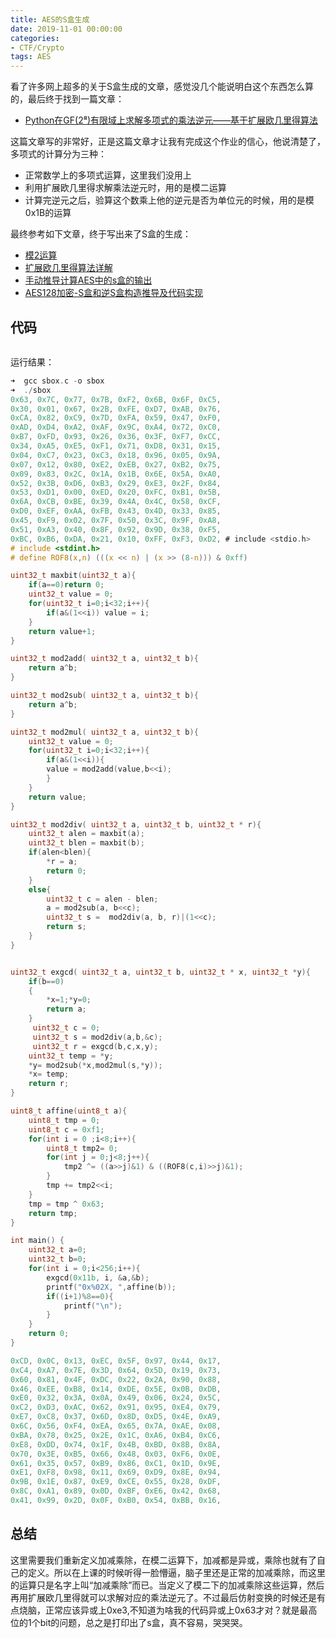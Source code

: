 ```yaml
---
title: AES的S盒生成
date: 2019-11-01 00:00:00
categories:
- CTF/Crypto
tags: AES
---
```


看了许多网上超多的关于S盒生成的文章，感觉没几个能说明白这个东西怎么算的，最后终于找到一篇文章：

- [Python在GF(2⁸)有限域上求解多项式的乘法逆元——基于扩展欧几里得算法](https://blog.csdn.net/weixin_40156933/article/details/83866348)

这篇文章写的非常好，正是这篇文章才让我有完成这个作业的信心，他说清楚了，多项式的计算分为三种：

- 正常数学上的多项式运算，这里我们没用上
- 利用扩展欧几里得求解乘法逆元时，用的是模二运算
- 计算完逆元之后，验算这个数乘上他的逆元是否为单位元的时候，用的是模0x1B的运算

最终参考如下文章，终于写出来了S盒的生成：

- [模2运算](https://baike.baidu.com/item/%E6%A8%A12%E8%BF%90%E7%AE%97/18556715)
- [扩展欧几里得算法详解](https://blog.csdn.net/destiny1507/article/details/81750874)
- [手动推导计算AES中的s盒的输出](https://blog.csdn.net/u011241780/article/details/80589273)
- [AES128加密-S盒和逆S盒构造推导及代码实现](https://blog.csdn.net/u011516178/article/details/81221646)

## 代码

```c

```

运行结果：

```c
➜  gcc sbox.c -o sbox
➜  ./sbox
0x63, 0x7C, 0x77, 0x7B, 0xF2, 0x6B, 0x6F, 0xC5, 
0x30, 0x01, 0x67, 0x2B, 0xFE, 0xD7, 0xAB, 0x76, 
0xCA, 0x82, 0xC9, 0x7D, 0xFA, 0x59, 0x47, 0xF0, 
0xAD, 0xD4, 0xA2, 0xAF, 0x9C, 0xA4, 0x72, 0xC0, 
0xB7, 0xFD, 0x93, 0x26, 0x36, 0x3F, 0xF7, 0xCC, 
0x34, 0xA5, 0xE5, 0xF1, 0x71, 0xD8, 0x31, 0x15, 
0x04, 0xC7, 0x23, 0xC3, 0x18, 0x96, 0x05, 0x9A, 
0x07, 0x12, 0x80, 0xE2, 0xEB, 0x27, 0xB2, 0x75, 
0x09, 0x83, 0x2C, 0x1A, 0x1B, 0x6E, 0x5A, 0xA0, 
0x52, 0x3B, 0xD6, 0xB3, 0x29, 0xE3, 0x2F, 0x84, 
0x53, 0xD1, 0x00, 0xED, 0x20, 0xFC, 0xB1, 0x5B, 
0x6A, 0xCB, 0xBE, 0x39, 0x4A, 0x4C, 0x58, 0xCF, 
0xD0, 0xEF, 0xAA, 0xFB, 0x43, 0x4D, 0x33, 0x85, 
0x45, 0xF9, 0x02, 0x7F, 0x50, 0x3C, 0x9F, 0xA8, 
0x51, 0xA3, 0x40, 0x8F, 0x92, 0x9D, 0x38, 0xF5, 
0xBC, 0xB6, 0xDA, 0x21, 0x10, 0xFF, 0xF3, 0xD2, # include <stdio.h>
# include <stdint.h>
# define ROF8(x,n) (((x << n) | (x >> (8-n))) & 0xff)

uint32_t maxbit(uint32_t a){
    if(a==0)return 0;
    uint32_t value = 0;
    for(uint32_t i=0;i<32;i++){
        if(a&(1<<i)) value = i;
    }
    return value+1;
}

uint32_t mod2add( uint32_t a, uint32_t b){
    return a^b;
}

uint32_t mod2sub( uint32_t a, uint32_t b){
    return a^b;
}

uint32_t mod2mul( uint32_t a, uint32_t b){
    uint32_t value = 0;
    for(uint32_t i=0;i<32;i++){
        if(a&(1<<i)){
        value = mod2add(value,b<<i);
        }
    }
    return value;
}

uint32_t mod2div( uint32_t a, uint32_t b, uint32_t * r){
    uint32_t alen = maxbit(a);
    uint32_t blen = maxbit(b);
    if(alen<blen){
        *r = a;
        return 0;
    }
    else{
        uint32_t c = alen - blen;
        a = mod2sub(a, b<<c);
        uint32_t s =  mod2div(a, b, r)|(1<<c);
        return s;
    }
}


uint32_t exgcd( uint32_t a, uint32_t b, uint32_t * x, uint32_t *y){
    if(b==0)
    {
        *x=1;*y=0;
        return a;
    }
     uint32_t c = 0;
     uint32_t s = mod2div(a,b,&c);
     uint32_t r = exgcd(b,c,x,y);
    uint32_t temp = *y;
    *y= mod2sub(*x,mod2mul(s,*y));
    *x= temp;
    return r;
}

uint8_t affine(uint8_t a){
    uint8_t tmp = 0;
    uint8_t c = 0xf1;
    for(int i = 0 ;i<8;i++){
        uint8_t tmp2= 0;
        for(int j = 0;j<8;j++){
            tmp2 ^= ((a>>j)&1) & ((ROF8(c,i)>>j)&1);
        }
        tmp += tmp2<<i;
    }
    tmp = tmp ^ 0x63;
    return tmp;
}

int main() {
    uint32_t a=0;
    uint32_t b=0;
    for(int i = 0;i<256;i++){
        exgcd(0x11b, i, &a,&b);
        printf("0x%02X, ",affine(b));
        if((i+1)%8==0){
            printf("\n");
        }
    }
    return 0;
}

0xCD, 0x0C, 0x13, 0xEC, 0x5F, 0x97, 0x44, 0x17, 
0xC4, 0xA7, 0x7E, 0x3D, 0x64, 0x5D, 0x19, 0x73, 
0x60, 0x81, 0x4F, 0xDC, 0x22, 0x2A, 0x90, 0x88, 
0x46, 0xEE, 0xB8, 0x14, 0xDE, 0x5E, 0x0B, 0xDB, 
0xE0, 0x32, 0x3A, 0x0A, 0x49, 0x06, 0x24, 0x5C, 
0xC2, 0xD3, 0xAC, 0x62, 0x91, 0x95, 0xE4, 0x79, 
0xE7, 0xC8, 0x37, 0x6D, 0x8D, 0xD5, 0x4E, 0xA9, 
0x6C, 0x56, 0xF4, 0xEA, 0x65, 0x7A, 0xAE, 0x08, 
0xBA, 0x78, 0x25, 0x2E, 0x1C, 0xA6, 0xB4, 0xC6, 
0xE8, 0xDD, 0x74, 0x1F, 0x4B, 0xBD, 0x8B, 0x8A, 
0x70, 0x3E, 0xB5, 0x66, 0x48, 0x03, 0xF6, 0x0E, 
0x61, 0x35, 0x57, 0xB9, 0x86, 0xC1, 0x1D, 0x9E, 
0xE1, 0xF8, 0x98, 0x11, 0x69, 0xD9, 0x8E, 0x94, 
0x9B, 0x1E, 0x87, 0xE9, 0xCE, 0x55, 0x28, 0xDF, 
0x8C, 0xA1, 0x89, 0x0D, 0xBF, 0xE6, 0x42, 0x68, 
0x41, 0x99, 0x2D, 0x0F, 0xB0, 0x54, 0xBB, 0x16, 

```

## 总结

这里需要我们重新定义加减乘除，在模二运算下，加减都是异或，乘除也就有了自己的定义。所以在上课的时候听得一脸懵逼，脑子里还是正常的加减乘除，而这里的运算只是名字上叫“加减乘除”而已。当定义了模二下的加减乘除这些运算，然后再用扩展欧几里得就可以求解对应的乘法逆元了。不过最后仿射变换的时候还是有点烧脑，正常应该异或上0xe3,不知道为啥我的代码异或上0x63才对？就是最高位的1个bit的问题，总之是打印出了s盒，真不容易，哭哭哭。